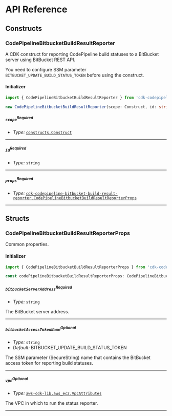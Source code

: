 # API Reference <a name="API Reference"></a>

## Constructs <a name="Constructs"></a>

### CodePipelineBitbucketBuildResultReporter <a name="cdk-codepipeline-bitbucket-build-result-reporter.CodePipelineBitbucketBuildResultReporter"></a>

A CDK construct for reporting CodePipeline build statuses to a BitBucket server using BitBucket REST API.

You need to configure SSM parameter `BITBUCKET_UPDATE_BUILD_STATUS_TOKEN` before using the construct.

#### Initializer <a name="cdk-codepipeline-bitbucket-build-result-reporter.CodePipelineBitbucketBuildResultReporter.Initializer"></a>

```typescript
import { CodePipelineBitbucketBuildResultReporter } from 'cdk-codepipeline-bitbucket-build-result-reporter'

new CodePipelineBitbucketBuildResultReporter(scope: Construct, id: string, props: CodePipelineBitbucketBuildResultReporterProps)
```

##### `scope`<sup>Required</sup> <a name="cdk-codepipeline-bitbucket-build-result-reporter.CodePipelineBitbucketBuildResultReporter.parameter.scope"></a>

- *Type:* [`constructs.Construct`](#constructs.Construct)

---

##### `id`<sup>Required</sup> <a name="cdk-codepipeline-bitbucket-build-result-reporter.CodePipelineBitbucketBuildResultReporter.parameter.id"></a>

- *Type:* `string`

---

##### `props`<sup>Required</sup> <a name="cdk-codepipeline-bitbucket-build-result-reporter.CodePipelineBitbucketBuildResultReporter.parameter.props"></a>

- *Type:* [`cdk-codepipeline-bitbucket-build-result-reporter.CodePipelineBitbucketBuildResultReporterProps`](#cdk-codepipeline-bitbucket-build-result-reporter.CodePipelineBitbucketBuildResultReporterProps)

---





## Structs <a name="Structs"></a>

### CodePipelineBitbucketBuildResultReporterProps <a name="cdk-codepipeline-bitbucket-build-result-reporter.CodePipelineBitbucketBuildResultReporterProps"></a>

Common properties.

#### Initializer <a name="[object Object].Initializer"></a>

```typescript
import { CodePipelineBitbucketBuildResultReporterProps } from 'cdk-codepipeline-bitbucket-build-result-reporter'

const codePipelineBitbucketBuildResultReporterProps: CodePipelineBitbucketBuildResultReporterProps = { ... }
```

##### `bitbucketServerAddress`<sup>Required</sup> <a name="cdk-codepipeline-bitbucket-build-result-reporter.CodePipelineBitbucketBuildResultReporterProps.property.bitbucketServerAddress"></a>

- *Type:* `string`

The BitBucket server address.

---

##### `bitbucketAccessTokenName`<sup>Optional</sup> <a name="cdk-codepipeline-bitbucket-build-result-reporter.CodePipelineBitbucketBuildResultReporterProps.property.bitbucketAccessTokenName"></a>

- *Type:* `string`
- *Default:* BITBUCKET_UPDATE_BUILD_STATUS_TOKEN

The SSM parameter (SecureString) name that contains the BitBucket access token for reporting build statuses.

---

##### `vpc`<sup>Optional</sup> <a name="cdk-codepipeline-bitbucket-build-result-reporter.CodePipelineBitbucketBuildResultReporterProps.property.vpc"></a>

- *Type:* [`aws-cdk-lib.aws_ec2.VpcAttributes`](#aws-cdk-lib.aws_ec2.VpcAttributes)

The VPC in which to run the status reporter.

---



